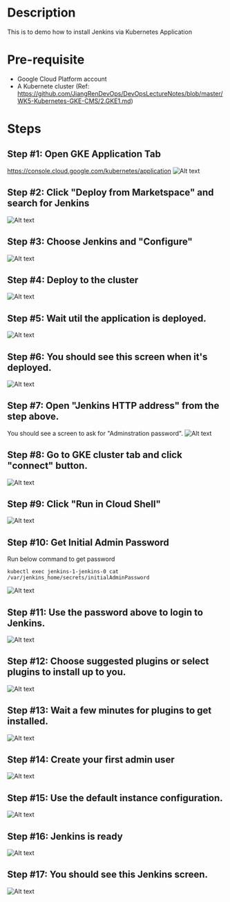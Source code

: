# Description

This is to demo how to install Jenkins via Kubernetes Application

# Pre-requisite

- Google Cloud Platform account
- A Kubernete cluster (Ref: https://github.com/JiangRenDevOps/DevOpsLectureNotes/blob/master/WK5-Kubernetes-GKE-CMS/2.GKE1.md)

# Steps

## Step #1: Open GKE Application Tab
https://console.cloud.google.com/kubernetes/application
![Alt text](images/jenkins-installation-via-kubernetes-application-01.png?raw=true)


## Step #2: Click "Deploy from Marketspace" and search for Jenkins
![Alt text](images/jenkins-installation-via-kubernetes-application-02.png?raw=true)


## Step #3: Choose Jenkins and "Configure"
![Alt text](images/jenkins-installation-via-kubernetes-application-03.png?raw=true)


## Step #4: Deploy to the cluster
![Alt text](images/jenkins-installation-via-kubernetes-application-04.png?raw=true)


## Step #5: Wait util the application is deployed.
![Alt text](images/jenkins-installation-via-kubernetes-application-05.png?raw=true)


## Step #6: You should see this screen when it's deployed.
![Alt text](images/jenkins-installation-via-kubernetes-application-06.png?raw=true)


## Step #7: Open "Jenkins HTTP address" from the step above.
You should see a screen to ask for "Adminstration password".
![Alt text](images/jenkins-installation-via-kubernetes-application-07.png?raw=true)


## Step #8: Go to GKE cluster tab and click "connect" button.
![Alt text](images/jenkins-installation-via-kubernetes-application-08.png?raw=true)


## Step #9: Click "Run in Cloud Shell"
![Alt text](images/jenkins-installation-via-kubernetes-application-09.png?raw=true)


## Step #10: Get Initial Admin Password
Run below command to get password
```
kubectl exec jenkins-1-jenkins-0 cat /var/jenkins_home/secrets/initialAdminPassword
```
![Alt text](images/jenkins-installation-via-kubernetes-application-10.png?raw=true)


## Step #11: Use the password above to login to Jenkins.
![Alt text](images/jenkins-installation-via-kubernetes-application-11.png?raw=true)


## Step #12: Choose suggested plugins or select plugins to install up to you.
![Alt text](images/jenkins-installation-via-kubernetes-application-12.png?raw=true)


## Step #13: Wait a few minutes for plugins to get installed.
![Alt text](images/jenkins-installation-via-kubernetes-application-13.png?raw=true)


## Step #14: Create your first admin user
![Alt text](images/jenkins-installation-via-kubernetes-application-14.png?raw=true)


## Step #15: Use the default instance configuration.
![Alt text](images/jenkins-installation-via-kubernetes-application-15.png?raw=true)


## Step #16: Jenkins is ready
![Alt text](images/jenkins-installation-via-kubernetes-application-16.png?raw=true)


## Step #17: You should see this Jenkins screen.
![Alt text](images/jenkins-installation-via-kubernetes-application-17.png?raw=true)


